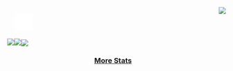 <a href="https://github.com/jgphilpott/github-readme-stats">
    <picture>
        <source media="(prefers-color-scheme: dark)" srcset="https://github-readme-stats.vercel.app/api/wakatime/?username=nodo&hide_title=true&langs_count=7&hide=G-code&hide_border=true&theme=dark&bg_color=0e1116&display_format=true&title_color=50c1fa&text_color=ffffff&layout=donut-vertical&exclude_repo=babel,convert">
        <img height="200" align="right" src="https://github-readme-stats.vercel.app/api/top-langs/?username=InnoNodo&hide_title=true&langs_count=10&hide=G-code&hide_border=true&layout=donut-vertical&exclude_repo=babel&width=320">
    </picture>
</a>

[//]: # (<a href="https://github.com/anuraghazra/github-readme-stats">)

[//]: # (  <img height=200 align="center" src="https://github-readme-stats.vercel.app/api?username=anuraghazra" />)

[//]: # (</a>)

[//]: # (<a href="https://github.com/anuraghazra/convoychat">)

[//]: # (  <img height=200 align="center" src="https://github-readme-stats.vercel.app/api/wakatime?username=nodo&layout=compact&langs_count=8&card_width=320" />)

[//]: # (</a>)

&nbsp;&nbsp;&nbsp;
<a href="https://t.me/nodoser">
<picture>
    <source media="(prefers-color-scheme: dark)" srcset="https://raw.githubusercontent.com/InnoNodo/InnoNodo/main/img/telegram.png">
    <img src="https://raw.githubusercontent.com/InnoNodo/InnoNodo/main/img/telegram.png" width="42" height="42">
</picture>
</a>

<a href="https://github.com/jgphilpott/github-readme-stats">
    <picture>
        <source media="(prefers-color-scheme: dark)" srcset="https://github-readme-stats.vercel.app/api?username=InnoNodo&hide_title=true&include_all_commits=true&count_private=true&show_icons=true&hide_border=true&theme=dark&bg_color=0e1116&title_color=ffffff&text_color=ffffff&icon_color=1f6feb">
        <img align="left" src="https://github-readme-stats.vercel.app/api?username=InnoNodo&hide_title=true&include_all_commits=true&count_private=true&show_icons=true&hide_border=true">
    </picture>
</a>

<a href="https://github.com/jgphilpott/github-readme-streak-stats">
    <picture>
        <source media="(prefers-color-scheme: dark)" srcset="https://github-readme-streak-stats.herokuapp.com/?user=InnoNodo&hide_border=true&theme=dark&background=0e1116">
        <img align="left" src="https://github-readme-streak-stats.herokuapp.com/?user=InnoNodo&hide_border=true">
    </picture>
</a>

<a href="https://github.com/jgphilpott/github-readme-activity-graph">
    <picture>
        <source media="(prefers-color-scheme: dark)" srcset="https://github-readme-activity-graph.vercel.app/graph?username=InnoNodo&theme=github-dark&area=true&hide_border=true&custom_title=Past%20Months%20Activity&color=ffffff&bg_color=0e1116">
        <img align="center" src="https://github-readme-activity-graph.vercel.app/graph?username=InnoNodo&theme=github-light&area=true&hide_border=true&custom_title=Past%20Months%20Activity">
    </picture>
</a>

<h3 align="center">
    <a href="https://www.githubtrends.io/wrapped/InnoNodo">
        More Stats
    </a>
</h3>
